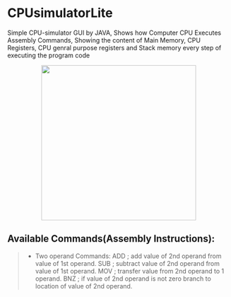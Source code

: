 # CPUsimulatorLite

Simple CPU-simulator GUI by JAVA, Shows how Computer CPU Executes Assembly Commands, Showing the content of Main Memory, CPU Registers, CPU genral purpose registers and Stack memory every step of executing the program code

<p align="center">
<img src="https://github.com/HaniMohamed/CPUsimulatorLite-JAVA/blob/master/Screenshot%20from%202017-12-18%2009-37-05.png?raw=true" height="350"/>
</p>

## Available Commands(Assembly Instructions):
> - Two operand Commands:
ADD	; add value of 2nd operand from value of 1st operand.
SUB	; subtract value of 2nd operand from value of 1st operand.
MOV	; transfer value from 2nd operand to 1 operand.
BNZ	; if value of 2nd operand is not zero branch to location of value of 2nd operand.

